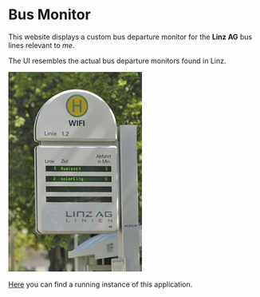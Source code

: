 # Bus Monitor
This website displays a custom bus departure monitor for the **Linz AG** bus lines relevant to *me*.

The UI resembles the actual bus departure monitors found in Linz.

![Linz AG bus departure monitor](/doc/monitor.jpg)

[Here](http://busmon.azurewebsites.net/) you can find a running instance of this application.
